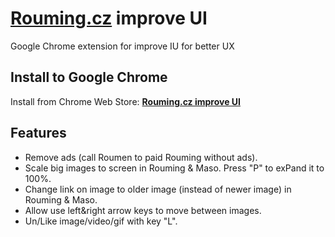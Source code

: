 # [Rouming.cz](http://www.rouming.cz/) improve UI
Google Chrome extension for improve IU for better UX

## Install to Google Chrome
Install from Chrome Web Store: [**Rouming.cz improve UI**](https://chrome.google.com/webstore/detail/roumingcz-improve-ui/lgdnbbdjbnideafkhpplilmgoclpbpca)

## Features
- Remove ads (call Roumen to paid Rouming without ads).
- Scale big images to screen in Rouming & Maso. Press "P" to exPand it to 100%.
- Change link on image to older image (instead of newer image) in Rouming & Maso.
- Allow use left&right arrow keys to move between images.
- Un/Like image/video/gif with key "L".

